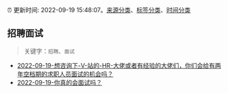 :alarm_clock: 更新时间: 2022-09-19 15:48:07。[来源分类](../README.md)、[标签分类](../TAGS.md)、[时间分类](../TIMELINE.md)

## 招聘面试


> 关键字：`招聘`、`面试`



- [2022-09-19-想咨询下-V-站的-HR-大佬或者有经验的大佬们，你们会给有两年空档期的求职人员面试的机会吗？](https://www.v2ex.com/t/881369) 
- [2022-09-19-你真的会面试吗？](https://toutiao.io/k/1zwlcj0) 